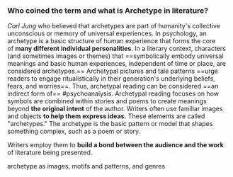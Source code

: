 ### Who coined the term and what is Archetype in literature?
*Carl Jung* who believed that archetypes are part of humanity's collective unconscious or memory of universal experiences.
In psychology, an archetype is a basic structure of human experience that forms the core of **many different individual personalities**.
In a literary context, characters (and sometimes images or themes) that ==symbolically embody universal meanings and basic human experiences, independent of time or place, are considered archetypes.==
Archetypal pictures and tale patterns ==urge readers to engage ritualistically in their generation's underlying beliefs, fears, and worries==. Thus, archetypal reading can be considered ==an indirect form of== #psychoanalysis.
Archetypal reading focuses on how symbols are combined within stories and poems to create meanings beyond **the original intent** of the author.
Writers often use familiar images and objects **to help them express ideas.** These elements are called "archetypes." The archetype is the basic pattern or model that shapes something complex, such as a poem or story.


Writers employ them to **build a bond between the audience and the work** of literature being presented.

archetype as images, motifs and patterns, and genres